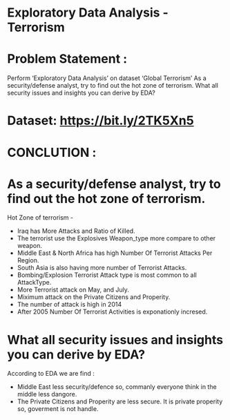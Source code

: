 # Exploratory Data Analysis - Terrorism
# Problem Statement :
Perform ‘Exploratory Data Analysis’ on dataset ‘Global Terrorism’
As a security/defense analyst, try to find out the hot zone of terrorism.
What all security issues and insights you can derive by EDA?

# Dataset: https://bit.ly/2TK5Xn5

# CONCLUTION :

# As a security/defense analyst, try to find out the hot zone of terrorism.
Hot Zone of terrorism -

- Iraq has More Attacks and Ratio of Killed.
- The terrorist use the Explosives Weapon_type more compare to other weapon.
- Middle East & North Africa has high Number Of Terrorist Attacks Per Region.
- South Asia is also having more number of Terrorist Attacks.
- Bombing/Explosion Terrorist Attack type is most common to all AttackType.
- More Terrorist attack on May, and July.
- Miximum attack on the Private Citizens and Properity.
- The number of attack is high in 2014
- After 2005 Number Of Terrorist Activities is exponationly incresed.

# What all security issues and insights you can derive by EDA?

According to EDA we are find :
- Middle East less security/defence so, commanly everyone think in the middle less dangore.
- The Private Citizens and Properity are less secure. It is private properity so, goverment is not handle.
